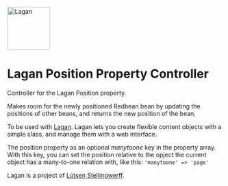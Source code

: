 [<img src="https://cdn.rawgit.com/lutsen/lagan/master/lagan-logo.svg" width="100" alt="Lagan">](https://github.com/lutsen/lagan)

Lagan Position Property Controller
==================================

Controller for the Lagan Position property.

Makes room for the newly positioned Redbean bean by updating the positions of other beans, and returns the new position of the bean.

To be used with [Lagan](https://github.com/lutsen/lagan). Lagan lets you create flexible content objects with a simple class, and manage them with a web interface.

The position property as an optional *manytoone* key in the property array. With this key, you can set the position relative to the opject the current object has a many-to-one relation with, like this: `'manytoone' => 'page'`

Lagan is a project of [Lútsen Stellingwerff](http://lutsen.net/).